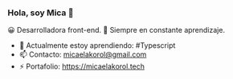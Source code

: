 ### Hola, soy Mica  👋

😀 Desarrolladora front-end. 
💛 Siempre en constante aprendizaje.

- 🌱 Actualmente estoy aprendiendo: #Typescript
- 📫 Contacto: micaelakorol@gmail.com
- ⚡ Portafolio: https://micaelakorol.tech


